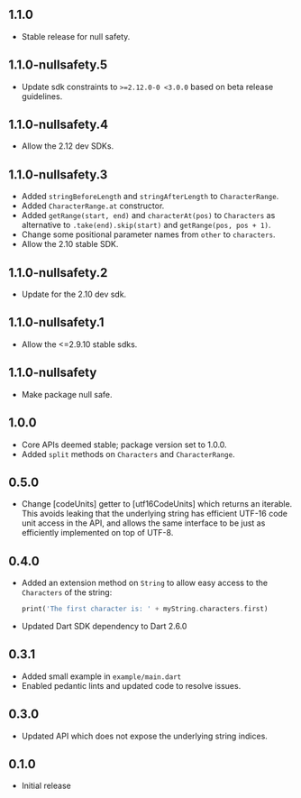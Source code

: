 ## 1.1.0

* Stable release for null safety.

## 1.1.0-nullsafety.5

* Update sdk constraints to `>=2.12.0-0 <3.0.0` based on beta release
  guidelines.

## 1.1.0-nullsafety.4

* Allow the 2.12 dev SDKs.

## 1.1.0-nullsafety.3

* Added `stringBeforeLength` and `stringAfterLength` to `CharacterRange`.
* Added `CharacterRange.at` constructor.
* Added `getRange(start, end)` and `characterAt(pos)` to `Characters`
  as alternative to `.take(end).skip(start)` and `getRange(pos, pos + 1)`.
* Change some positional parameter names from `other` to `characters`.
* Allow the 2.10 stable SDK.

## 1.1.0-nullsafety.2

* Update for the 2.10 dev sdk.

## 1.1.0-nullsafety.1

* Allow the <=2.9.10 stable sdks.

## 1.1.0-nullsafety

* Make package null safe.

## 1.0.0

* Core APIs deemed stable; package version set to 1.0.0.
* Added `split` methods on `Characters` and `CharacterRange`.

## 0.5.0

* Change [codeUnits] getter to [utf16CodeUnits] which returns an iterable.
  This avoids leaking that the underlying string has efficient UTF-16
  code unit access in the API, and allows the same interface to be
  just as efficiently implemented on top of UTF-8.

## 0.4.0

* Added an extension method on `String` to allow easy access to the `Characters`
  of the string:

  ```dart
  print('The first character is: ' + myString.characters.first)
  ```

* Updated Dart SDK dependency to Dart 2.6.0

## 0.3.1

* Added small example in `example/main.dart`
* Enabled pedantic lints and updated code to resolve issues.

## 0.3.0

* Updated API which does not expose the underlying string indices.

## 0.1.0

* Initial release
